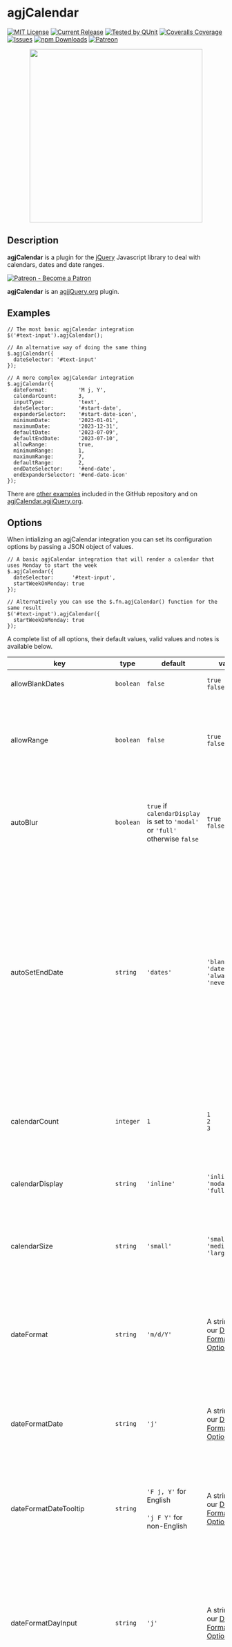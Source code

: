 # agjCalendar

[![MIT License](https://img.shields.io/badge/license-MIT-0366d6.png?colorB=0366d6&style=flat-square)](https://github.com/andrewgjohnson/agjCalendar/blob/master/LICENSE)
[![Current Release](https://img.shields.io/github/release/andrewgjohnson/agjCalendar.png?colorB=0366d6&style=flat-square&logoColor=white&logo=github)](https://github.com/andrewgjohnson/agjCalendar/releases)
[![Tested by QUnit](https://img.shields.io/badge/qunit-passing-0366d6.png?colorB=0366d6&style=flat-square)](https://agjCalendar.agjjQuery.org/tests/index.html)
[![Coveralls Coverage](https://img.shields.io/coverallsCoverage/github/andrewgjohnson/agjCalendar.png?colorB=0366d6&style=flat-square&logoColor=white&logo=coveralls)](https://coveralls.io/github/andrewgjohnson/agjCalendar)
[![Issues](https://img.shields.io/github/issues/andrewgjohnson/agjCalendar.png?colorB=0366d6&style=flat-square&logoColor=white&logo=github)](https://github.com/andrewgjohnson/agjCalendar/issues)
[![npm Downloads](https://img.shields.io/npm/dt/agjcalendar.png?colorB=0366d6&style=flat-square&logoColor=white&logo=npm)](https://www.npmjs.com/package/agjcalendar)
[![Patreon](https://img.shields.io/endpoint.png?url=https%3A%2F%2Fshieldsio-patreon.vercel.app%2Fapi%3Fusername%3Dagjopensource%26type%3Dpatrons&colorB=0366d6&style=flat-square&logoColor=white&logo=patreon)](https://patreon.com/agjopensource)

<p align="center">
  <a href="https://agjcalendar.agjjquery.org/" title="">
    <img src="https://agjcalendar.agjjquery.org/documentation/agjCalendar.agjjQuery.org/images/avatar.png" alt="" title="" width="400" height="400" id="avatar" />
  </a>
</p>

## Description

**agjCalendar** is a plugin for the [jQuery](https://jquery.com/) Javascript library to deal with calendars, dates and date ranges.

[![Patreon - Become a Patron](https://raster.shields.io/badge/Patreon%20-become%20a%20Patron-FD334A.png?style=for-the-badge&logo=patreon&logoColor=FD334A)](https://patreon.com/agjopensource)

**agjCalendar** is an [agjjQuery.org](https://agjjquery.org) plugin.

## Examples

    // The most basic agjCalendar integration
    $('#text-input').agjCalendar();

    // An alternative way of doing the same thing
    $.agjCalendar({
      dateSelector: '#text-input'
    });

    // A more complex agjCalendar integration
    $.agjCalendar({
      dateFormat:          'M j, Y',
      calendarCount:       3,
      inputType:           'text',
      dateSelector:        '#start-date',
      expanderSelector:    '#start-date-icon',
      minimumDate:         '2023-01-01',
      maximumDate:         '2023-12-31',
      defaultDate:         '2023-07-09',
      defaultEndDate:      '2023-07-10',
      allowRange:          true,
      minimumRange:        1,
      maximumRange:        7,
      defaultRange:        2,
      endDateSelector:     '#end-date',
      endExpanderSelector: '#end-date-icon'
    });

There are [other examples](https://github.com/andrewgjohnson/agjCalendar/tree/master/examples) included in the GitHub repository and on [agjCalendar.agjjQuery.org](https://agjcalendar.agjjquery.org/examples-and-demo/).

## Options

When intializing an agjCalendar integration you can set its configuration options by passing a JSON object of values.

    // A basic agjCalendar integration that will render a calendar that uses Monday to start the week
    $.agjCalendar({
      dateSelector:      '#text-input',
      startWeekOnMonday: true
    });

    // Alternatively you can use the $.fn.agjCalendar() function for the same result
    $('#text-input').agjCalendar({
      startWeekOnMonday: true
    });

A complete list of all options, their default values, valid values and notes is available below.

key|type|default|values|notes
---|----|-------|------|-----
allowBlankDates|`boolean`|`false`|`true`<br />`false`|If set to `true` blank dates will be permitted
allowRange|`boolean`|`false`|`true`<br />`false`|If set to `true` a second date can be entered with the `endDateSelector` option or the `endMonthSelector` and `endDaySelector` options
autoBlur|`boolean`|`true` if `calendarDisplay` is set to `'modal'` or `'full'` otherwise `false`|`true`<br />`false`|If set to `true` automatically lose focus (blur) immediately after a text field is focused (only used when `inputType` is set to `'text'`)<br />
autoSetEndDate|`string`|`'dates'`|`'blanks'`<br />`'dates'`<br />`'always'`<br />`'never'`|This option controls whether or not the end date will automatically change when the start date changes;<br />`'blanks'` will only trigger when the end date is blank,<br />`'dates'` will only trigger when the end date is a date,<br />`'always'` will trigger for both and<br />`'never'` will trigger for neither (only used when `allowRange` is set to `true`)
calendarCount|`integer`|`1`|`1`<br />`2`<br />`3`|Defines whether the date picker uses a single, double or triple calendar (only used when `calendarDisplay` is set to `'inline'` or `'modal'`)
calendarDisplay|`string`|`'inline'`|`'inline'`<br />`'modal'`<br />`'full'`|Toggles whether the date picker is displayed as `'inline'`, `'modal'` or `'full'`
calendarSize|`string`|`'small'`|`'small'`<br />`'medium'`<br />`'large'`|Defines whether the date picker displays as small, medium or large (only used when `calendarDisplay` is set to `'inline'` or `'modal'`)
dateFormat|`string`|`'m/d/Y'`|A string using our [Date Format Options](https://agjCalendar.agjjQuery.org/#date-format-options)|Determines which date format is used for text inputs (only used when inputType is set to `'text'`)<br /><br />See [Date Format Options](https://agjCalendar.agjjQuery.org/#date-format-options) for details
dateFormatDate|`string`|`'j'`|A string using our [Date Format Options](https://agjCalendar.agjjQuery.org/#date-format-options)|Determines which date format is used for dates on the date picker<br /><br />See [Date Format Options](https://agjCalendar.agjjQuery.org/#date-format-options) for details
dateFormatDateTooltip|`string`|`'F j, Y'` for English<br /><br />`'j F Y'` for non-English|A string using our [Date Format Options](https://agjCalendar.agjjQuery.org/#date-format-options)|Determines which date format is used for date tooltips on the date picker<br /><br />See [Date Format Options](https://agjCalendar.agjjQuery.org/#date-format-options) for details
dateFormatDayInput|`string`|`'j'`|A string using our [Date Format Options](https://agjCalendar.agjjQuery.org/#date-format-options)|Determines which date format is used for day dropdown inputs (only used when `inputType` is set to `'dropdown'` and `calendarDisplay` is set to `'inline'` or `'modal'`)<br /><br />See [Date Format Options](https://agjCalendar.agjjQuery.org/#date-format-options) for details
dateFormatDayOfWeekTooltip|`string`|`'l'`|A string using our [Date Format Options](https://agjCalendar.agjjQuery.org/#date-format-options)|Determines which date format is used for day of week tooltips on the date picker<br /><br />See [Date Format Options](https://agjCalendar.agjjQuery.org/#date-format-options) for details
dateFormatMonthDropdown|`string`|`'M Y'`|A string using our [Date Format Options](https://agjCalendar.agjjQuery.org/#date-format-options)|Determines which date format is used for the month dropdown on the date picker<br /><br />See [Date Format Options](https://agjCalendar.agjjQuery.org/#date-format-options) for details
dateFormatMonthInput|`string`|`'M Y'`|A string using our [Date Format Options](https://agjCalendar.agjjQuery.org/#date-format-options)|Determines which date format is used for month dropdown inputs (only used when `inputType` is set to `'dropdown'` and `calendarDisplay` is set to `'inline'` or `'modal'`)<br /><br />See [Date Format Options](https://agjCalendar.agjjQuery.org/#date-format-options) for details
dateFormatMonthLabel|`string`|`'F Y'`|A string using our [Date Format Options](https://agjCalendar.agjjQuery.org/#date-format-options)|Determines which date format is used for month labels on the date picker (only used when `calendarCount` is set to `2` or `3`)<br /><br />See [Date Format Options](https://agjCalendar.agjjQuery.org/#date-format-options) for details
dateSelector|`string`|`null`||Accepts a string value for your target text element such as `'#text-input'` (only used when `inputType` is set to `'text'`)
dayNameEllipsis|`boolean`|`true`|`true`<br />`false`|Determines whether longer day names will be cut-off with an ellipsis
dayNameFormat|`string`|`'short'`|`'short'`<br />`'abbreviated'`<br />`'full'`|Determines which day format is used for days of the week on the date picker<br /><br />`'short'` = first letter, e.g. F<br />`'abbreviated'` = partial name, e.g. Fri<br />`'full'` = full name, e.g. Friday
daySelector|`string`|`null`||Accepts a string value for your target day dropdown element such as `'#day-select'` (only used when `inputType` is set to `'dropdown'`)
defaultDate|`Date|string`|Today’s date|A Date object, a string formatted as YYYY-MM-DD or `'blank'`|The default date to prefill
defaultEndDate|`Date|string`|Today’s date plus the `defaultRange`|A Date object, a string formatted as YYYY-MM-DD or `'blank'`|The default end date to prefill (only used when `allowRange` is set to `true`)
defaultRange|`integer`|`0` if the `minimumDate` and `maximumDate` options are set to the same date otherwise `1`|Any non-negative integer|The default date range (only used when `allowRange` is set to `true`)
endDateSelector|`string`|`null`||The same as `dateSelector` but for the end date (only used when `allowRange` is set to `true` and `inputType` is set to `'text'`)
endDaySelector|`string`|`null`||The same as `daySelector` but for the end date (only used when `allowRange` is set to `true` and `inputType` is set to `'dropdown'`)
endExpanderSelector|`string`|`null`||The same as `expanderSelector` but for the end date (only used when `allowRange` is set to `true`)
endMonthSelector|`string`|`null`||The same as `monthSelector` but for the end date (only used when `allowRange` is set to `true` and `inputType` is set to `'dropdown'`)
excludeDates|`array`|`[]`|An array of Date objects and/or strings formatted as YYYY-MM-DD|Individual dates that will be excluded from the date picker
expanderSelector|`string`|`null`||Accepts a string value for an additional target element to expand the calendar such as `'#calendar-icon'`
forceMaxZIndex|`boolean`|`false`|`true`<br />`false`|Force the maximum z-index value (`2147483647`) on the date picker instead of calculating based on an integration’s elements’ z-index values (only used when `calendarDisplay` is set to `'inline'`)
inputType|`string`|`'text'`|`'text'`<br />`'dropdown'`|If set to `'text'` will use the `dateSelector` option to store the date or if set to `'dropdown'` will use the `monthSelector` and `daySelector` options to store the date
language|`string`|`'en'`|`'en'`<br />`'ar'`<br />`'bn'`<br />`'de'`<br />`'es'`<br />`'fr'`<br />`'he'`<br />`'hi'`<br />`'it'`<br />`'ja'`<br />`'ko'`<br />`'mr'`<br />`'pa'`<br />`'pt'`<br />`'ru'`<br />`'te'`<br />`'tr'`<br />`'ur'`<br />`'vi'`<br />`'zh'`|The language for the text elements on the date picker<br /><br />`'en'` = English<br />`'ar'` = اَلْعَرَبِيَّةُ (Arabic)<br />`'bn'` = বাংলা (Bengali)<br />`'de'` = Deutsch (German)<br />`'es'` = Español (Spanish)<br />`'fr'` = Français (French)<br />`'he'` = עִבְרִית (Hebrew)<br />`'hi'` = आधुनिक मानक हिन्दी (Hindi)<br />`'it'` = Italiano (Italian)<br />`'ja'` = 日本語 (Japanese)<br />`'ko'` = 한국어 (Korean)<br />`'mr'` = मराठी (Marathi)<br />`'pa'` = پنجابی (Punjabi)<br />`'pt'` = Português (Portuguese)<br />`'ru'` = русский язык (Russian)<br />`'te'` = తెలుగు (Telugu)<br />`'tr'` = Türkçe (Turkish)<br />`'ur'` = اردو (Urdu)<br />`'vi'` = Tiếng Việt (Vietnamese)<br />`'zh'` = 官话 (Chinese Mandarin)<br /><br />Our online documentation has more details on the [translations page](https://agjcalendar.agjjquery.org/translations/)
maximumDate|`Date|string`|Today’s date plus one year|A Date object or a string formatted as YYYY-MM-DD|The maximum date that can be picked
maximumRange|`integer`|The number of days between the `minimumDate` and `maximumDate` options|Any non-negative integer|The maximum date range (only used when `allowRange` is set to `true`)
minimumDate|`Date|string`|Today’s date|A Date object or a string formatted as YYYY-MM-DD|The minimum date that can be picked
minimumRange|`integer`|`0` if the `minimumDate` and `maximumDate` options are set to the same date otherwise `1`|Any non-negative integer|The minimum date range (only used when `allowRange` is set to `true`)
monthSelector|`string`|`null`||Accepts a string value for your target month dropdown element such as `'#month-select'` (only used when `inputType` is set to `'dropdown'`)
overwriteDayOptions|`boolean`|`true`|`true`<br />`false`|If set to `true` the options on the `daySelector` and `endDaySelector` dropdown elements will dynamically update (only used when `inputType` is set to `'dropdown'`)
overwriteMonthOptions|`boolean`|`true`|`true`<br />`false`|If set to `true` the options on the `monthSelector` and `endMonthSelector` dropdown elements will dynamically update (only used when `inputType` is set to `'dropdown'`)
startWeekOnMonday|`boolean`|`false`|`true`<br />`false`|If set to `true` the weeks on the calendar will start on Monday instead of Sunday
theme|`string`|`null`|`'red'`<br />`'orange'`<br />`'yellow'`<br />`'green'`<br />`'cyan'`<br />`'blue'`<br />`'purple'`<br />`'pink'`<br />`'custom-*'`|A string of one of the eight included themes or a custom theme that must begin with `custom-` (our online documentation has more details on the [themes page](https://agjcalendar.agjjquery.org/themes/))
translations|`object`|`[]`|An object of translations|The `translations` option will always take precedence over the `language` option<br /><br />Our online documentation has more details on the [translations page](https://agjcalendar.agjjquery.org/translations/)

### Date Format Options

The plugin uses common date formating for the `dateFormat`, `dateFormatDate`, `dateFormatDateTooltip`, `dateFormatDayInput`, `dateFormatDayOfWeekTooltip`, `dateFormatMonthDropdown`, `dateFormatMonthInput` and `dateFormatMonthLabel` options. You can choose any combination of the below characters to format dates for users. The characters are based on [PHP’s *DateTime::format* function](https://www.php.net/manual/en/datetime.format.php) which is in turn based on [C Standard Library’s *strftime* function](https://en.cppreference.com/w/cpp/chrono/c/strftime).

*__Warning:__ This plugin does not support timezones, all dates and times are treated timezone agnostically*

character|description|example(s)
---------|-----------|----------
*Day*|---|---
d|Day of the month, 2 digits with leading zeros|01
D|A textual representation of a day, three letters|Sun
j|Day of the month without leading zeros|1
l (lowercase ‘L’)|A full textual representation of the day of the week|Sunday
N|ISO 8601 numeric representation of the day of the week|1 (for Monday) through 7 (for Sunday)
S|English ordinal suffix for the day of the month, 2 characters|st, nd, rd or th
w|Numeric representation of the day of the week|0 (for Sunday) through 6 (for Saturday)
z|The day of the year (starting from 0)|0 through 365
*Week*|---|---
W|ISO 8601 week number of year, weeks starting on Monday|42 (the 42nd week in the year)
*Month*|---|---
F|A full textual representation of a month, such as January or March|January
m|Numeric representation of a month, with leading zeros|01
M|A short textual representation of a month, three letters|Jan
n|Numeric representation of a month, without leading zeros|1
t|Number of days in the given month|28
*Time*|---|---
a|Lowercase Ante meridiem and Post meridiem|am or pm
A|Uppercase Ante meridiem and Post meridiem|AM or PM
B|Swatch Internet time|000 through 999
g|12-hour format of an hour without leading zeros|1 through 12
G|24-hour format of an hour without leading zeros|0 through 23
h|12-hour format of an hour with leading zeros|01 through 12
H|24-hour format of an hour with leading zeros|00 through 23
i|Minutes with leading zeros|00 to 59
s|Seconds with leading zeros|00 through 59
u|Microseconds. Note that date() will always generate 000000 since it takes an int parameter, whereas DateTime::format() does support microseconds if DateTime was created with microseconds.|Example: 654321
v|Milliseconds. Same note applies as for u.|Example: 654
*Year*|---|---
L|Whether it’s a leap year|1 if it is a leap year, 0 otherwise
o|ISO 8601 week-numbering year. This has the same value as Y, except that if the ISO week number (W) belongs to the previous or next year, that year is used instead.|2000
x|An expanded full numeric representation if required, or a standard full numeral representation if possible (like Y). At least four digits. Years BCE are prefixed with a -. Years beyond (and including) 10000 are prefixed by a +.|Examples: -0055, 0787, 1999, +10191
X|An expanded full numeric representation of a year, at least 4 digits, with - for years BCE, and + for years CE|Examples: -0055, +0787, +1999, +10191
y|A two digit representation of a year|00
Y|A full numeric representation of a year, at least 4 digits, with - for years BCE|2000
*Full Date*|---|---
c|ISO 8601 date|2000-01-01T00:00:00
r|RFC 2822/RFC 5322 formatted date<br /><br />*__Warning:__ This plugin does not support timezones so this formatted date will always end in +0000*|Thu, 21 Dec 2000 10:01:07 +0000
U|Seconds since the Unix Epoch (January 1 1970 00:00:00 GMT)|946706400

## Javascript Functions

The majority of the functionality for the agjCalendar plugin is self-contained but there are some functions that are added to extend jQuery that can be accessed by any of your Javascript code. We use the dollar sign alias (`$`) instead of the `jQuery` global for documentation but either can be referenced.

### $.agjCalendar(_[options]_)

    var integration = $.agjCalendar({
      dateSelector: '#text-input'
    });
    if (integration !== -1) {
      alert('The integration was a success!');
    } else {
      alert('The integration failed; check your Javascript console for details.');
    }

The `$.agjCalendar()` function accepts an options JSON object of values to initialize a new agjCalendar integration. Returns `true` if the integration was successful or `false` if it was not.

### $.fn.agjCalendar(_[options] [, callback]_)

    var integration;
    $('#text-input').agjCalendar({
      dateFormat: 'Y-m-d'
    }, function(returnValue) {
      integration = returnValue;
    });
    if (integration !== -1) {
      alert('The integration was a success!');
    } else {
      alert('The integration failed; check your Javascript console for details.');
    }

The `$.fn.agjCalendar()` function works similar to the `$.agjCalendar()` function but does not require the `dateSelector` option as you would be selecting the element and calling this function directly off of it. Returns the element to allow for chaining. This function also has an optional callback parameter that will be executed on completion of the integration attempt and will pass the integration attempt outcome into the callback’s first and only parameter.

### $.agjCalendar.addRegexTextPattern(_regexTextPattern_)

    $.agjCalendar.addRegexTextPattern('\u3040-\u30FF');

The `$.agjCalendar.addRegexTextPattern()` function will add a regular expression pattern to the plugin’s text checks. This function should be used if custom unicode characters are being used in custom translations. Our online documentation has more details on the [translations page](https://agjcalendar.agjjquery.org/translations).

### $.agjCalendar.dateToString(_date, dateFormat[, translations]_)

    var formattedDate = $.agjCalendar.dateToString(new Date(), 'j F Y');

The `$.agjCalendar.dateToString()` function will accept a date & date format and return a formatted string. It also accepts an optional translations parameters which is an object of translations (including day and month names) which will be used in the string, if no translations are passed the included English translations will be used. Read more about [date format options](https://agjCalendar.agjjQuery.org/#date-format-options) and [custom translations](https://agjCalendar.agjjQuery.org/translations/#custom-translations).

### $.agjCalendar.deactivate()

    $.agjCalendar.deactivate();

The `$.agjCalendar.deactivate()` function will deactivate any active date pickers.

### $.agjCalendar.disable(_position_)

    var integration = $.agjCalendar({
      dateSelector: '#text-input'
    });
    if (integration !== -1) {
      $.agjCalendar.disable(integration);
    }

The `$.agjCalendar.disable()` function will disable an agjCalendar integration after it has been initialized.

### $.agjCalendar.disableEmojiSupport()

    $.agjCalendar.disableEmojiSupport();

The `$.agjCalendar.disableEmojiSupport()` function will disable emoji support for custom translations.

*__Warning:__ Emoji support will have issues with older versions of Microsoft Internet Explorer specifically 6, 7, 8, 9, 10 and 11 as they don’t support ECMAScript 2018. To support older browsers we recommend using [$.agjCalendar.addRegexTextPattern()](https://agjCalendar.agjjQuery.org/#agjcalendaraddregextextpatternregextextpattern) and passing each emoji character you want to use.*

### $.agjCalendar.enableEmojiSupport()

    $.agjCalendar.enableEmojiSupport();

The `$.agjCalendar.enableEmojiSupport()` function will enable emoji support for custom translations.

*__Warning:__ Emoji support will have issues with older versions of Microsoft Internet Explorer specifically 6, 7, 8, 9, 10 and 11 as they don’t support ECMAScript 2018. To support older browsers we recommend using [$.agjCalendar.addRegexTextPattern()](https://agjCalendar.agjjQuery.org/#agjcalendaraddregextextpatternregextextpattern) and passing each emoji character you want to use.*

### $.agjCalendar.getIncludedTranslations(_language_)

    var dateInFrench = $.agjCalendar.dateToString(
      new Date(),
      'j F Y',
      $.agjCalendar.getIncludedTranslations('fr')
    );

The `$.agjCalendar.getIncludedTranslations()` function will return an object of translations for one of the plugin’s included translations.

### $.agjCalendar.isActive()

    if ($.agjCalendar.isActive()) {
      alert('There is a date picker currently active!');
    } else {
      alert('There are no date pickers currently active.');
    }

The `$.agjCalendar.isActive()` function will determine whether or not any date pickers are active. Returns `true` if a date picker is active or `false` if none are.

### $.agjCalendar.stringToDate(_string, dateFormat[, translations]_)

    var extractedDate = $.agjCalendar.stringToDate('1 January 2000', 'j F Y');
    if (extractedDate !== -1) {
      alert('Date successfully extracted: ' + extractedDate);
    } else {
      alert('The date extraction failed.');
    }

The `$.agjCalendar.stringToDate()` function will accept a string & date format and return a date object. It also accepts an optional translations parameters which is an object of translations (including day and month names) which will be used in parsing the string, if no translations are passed the included English translations will be used. Read more about [date format options](https://agjCalendar.agjjQuery.org/#date-format-options) and [custom translations](https://agjCalendar.agjjQuery.org/translations/#custom-translations).

## Usage/Installation

You will need an HTML reference to jQuery in order for the plugin to function.

    <!-- Reference to the jQuery Javascript library -->
    <script type="text/javascript" src="//code.jquery.com/jquery-3.7.1.min.js"></script>

### With npm or Yarn

This plugin offers support for the [npm](https://www.npmjs.com/) and [Yarn](https://yarnpkg.com/) dependency managers. You can find the agjCalendar package online on [npmjs.com](https://www.npmjs.com/package/agjcalendar).

#### Install using npm

Run this command to install the plugin using npm:

    npm install agjcalendar

#### Install using Yarn

Run this command to install the plugin using Yarn:

    yarn add agjcalendar

Once installed you can start using agjCalendar within your project by adding HTML references to the plugin’s Javascript and CSS stylesheet files.

    <!-- Reference to the agjCalendar jQuery plugin -->
    <script type="text/javascript" src="./node_modules/agjcalendar/source/agjCalendar/jquery.agjCalendar.js"></script>

    <!-- Reference to the agjCalendar CSS stylesheet -->
    <style type="text/css">@import './node_modules/agjcalendar/source/agjCalendar/jquery.agjCalendar.css';</style>

### With Bower

This plugin also offers support for the now-deprecated [Bower](https://bower.io/) dependency manager.

#### Install using Bower

Run this command to install the plugin using Bower:

    bower install andrewgjohnson/agjCalendar --save

Once installed you can start using agjCalendar within your project by adding HTML references to the plugin’s Javascript and CSS stylesheet files.

    <!-- Reference to the agjCalendar jQuery plugin -->
    <script type="text/javascript" src="./bower_components/agjCalendar/source/agjCalendar/jquery.agjCalendar.js"></script>

    <!-- Reference to the agjCalendar CSS stylesheet -->
    <style type="text/css">@import './bower_components/agjCalendar/source/agjCalendar/jquery.agjCalendar.css';</style>

### Without npm, Yarn or Bower

To use without npm, Yarn or Bower add HTML references to the [Javascript source](https://agjcalendar.agjjquery.org/source/javascript/) and the [CSS source](https://agjcalendar.agjjquery.org/source/css/) which you will need to download and host. Run these commands to download them via the terminal:

    curl -o jquery.agjCalendar.min.css 'https://agjCalendar.agjjQuery.org/source/agjCalendar/jquery.agjCalendar.min.css'
    curl -o jquery.agjCalendar.min.js 'https://agjCalendar.agjjQuery.org/source/agjCalendar/jquery.agjCalendar.min.js'

Once downloaded, you must reference the files in your HTML:

    <!-- Reference to the agjCalendar jQuery plugin -->
    <script type="text/javascript" src="jquery.agjCalendar.min.js"></script>

    <!-- Reference to the agjCalendar CSS stylesheet -->
    <style type="text/css">@import 'jquery.agjCalendar.min.css';</style>

## Backwards Compatibility

The plugin strives to keep backwards compatibiltiy with all past releases. New features should be off by default with few exceptions. Changes to existing features should continue to support past options/values/configurations so older integrations of agjCalendar will continue to function without any need for change if their core plugin is updated.

### List of Backward Compatibility Changes

version|deprecated feature|backwards support
-------|------------------|-----------------
v1.0.0|`$.ctcCalendar()` function|The plugin was renamed from `ctcCalendar` to `agjCalendar`<br /><br />The `$.ctcCalendar()` function is now an alias of `$.agjCalendar()`
v1.0.0|`autoSetEndDate` options `true` and `false`|`autoSetEndDate` deprecated boolean values in favour of four possible strings (`'always'`, `'never'`, `'blanks'` and `'dates'`)<br /><br />`true` is now an alias of `'always'` and `false` is now an alias of `'never'` for the `autoSetEndDate` option
v1.2.0|`dayNameFormat` option `'medium'`|`dayNameFormat` deprecated `'medium'` in favour of `'abbreviated'`<br /><br />`'medium'` is now an alias of `'abbreviated'` for the `dayNameFormat` option
v1.2.0|`dateFormat` options `1`, `2`, `3`, `4` and `5`|`dateFormat` was refactored to allow for custom formats<br /><br />`1` is now an alias of `'m/d/Y'`, `2` is now an alias of `'M j, Y'`, `3` is now an alias of `'d/m/Y'`, `4` is now an alias of `'Y-m-d'` and `5` is now an alias of `'j F Y'` for the `dateFormat` and `dateFormatDateTooltip` options
v1.2.0|`$.agjCalendar` returns `-1` instead of `false` on failure|Successful integrations function in the same manner but failures will now return `-1` instead of `false`
v1.2.0|The `z-index` CSS values of the calendar and modal background elements now change dynamically based upon the integration elements when `calendarDisplay` is set to `'inline'`|Previously the `z-index` CSS value was always set to the maximum for the calendar element and maximum minus one for the modal background element when `calendarDisplay` was set to `'inline'` which will still happen if the integration sets the `forceMaxZIndex` option to `true` (which is set to `false` by default)
v1.2.0|The `autoBlur` option will be automatically set to `true` when the `calendarDisplay` option is set to `'modal'` or `'full'`|Previously all integrations of agjCalendar had the `false` behaviour which is still the case for integrations with the `calendarDisplay` set to `'inline'` which can still happen if the `autoBlur` option is set to `false`

### Older Versions of jQuery

The plugin is designed to work with the newest version of jQuery (3.7.1) but will also work with older versions of jQuery 3.x as well as jQuery 2.x (tested up to 2.2.4) and jQuery 1.x (tested up to 1.12.4). We recommend using the newest version of jQuery.

## Unit Testing

The plugin uses jQuery’s [QUnit](https://qunitjs.com/) framework for unit testing. All units tests are located in the [qunit.js](https://github.com/andrewgjohnson/agjCalendar/blob/master/tests/qunit.js) file. The unit tests can be run online in-browser at [agjCalendar.agjjQuery.org/tests/index.html](https://agjCalendar.agjjQuery.org/tests/index.html). We strive to cover all public facing functions and API’s to ensure all permutations of parameters, options, fail scenarios, success scenarios, etc. are covered. Many novel scenarios are included in the unit tests to achieve high code coverage.

## Help Requests

Please post any questions in the [discussions area](https://github.com/andrewgjohnson/agjCalendar/discussions) on GitHub if you need help.

If you discover a bug please [enter an issue](https://github.com/andrewgjohnson/agjCalendar/issues/new) on GitHub. When submitting an issue please use our [issue templates](https://github.com/andrewgjohnson/agjCalendar/tree/master/.github/ISSUE_TEMPLATE).

## Contributing

Please read our [contributing guidelines](https://github.com/andrewgjohnson/agjCalendar/blob/master/.github/CONTRIBUTING.md) if you want to contribute.

You can contribute financially by becoming a [patron](https://patreon.com/agjopensource) at [patreon.com/agjopensource](https://patreon.com/agjopensource) to support agjCalendar and [other agjjQuery.org plugins](https://agjjquery.org/plugins/).

[![Patreon - Become a Patron](https://raster.shields.io/badge/Patreon%20-become%20a%20Patron-FD334A.png?style=for-the-badge&logo=patreon&logoColor=FD334A)](https://patreon.com/agjopensource)

## Acknowledgements

This plugin was started by [Andrew G. Johnson (@andrewgjohnson)](https://github.com/andrewgjohnson).

Full list of contributors:
 * [Andrew G. Johnson (@andrewgjohnson)](https://github.com/andrewgjohnson)

Our [security policies and procedures](https://github.com/andrewgjohnson/agjCalendar/blob/master/.github/SECURITY.md) comes via the [atomist/samples](https://github.com/atomist/samples/blob/master/SECURITY.md) project. Our [issue templates](https://github.com/andrewgjohnson/agjCalendar/tree/master/.github/ISSUE_TEMPLATE) comes via the [tensorflow/tensorflow](https://github.com/tensorflow/tensorflow/blob/master/SECURITY.md) project. Our [pull request template](https://github.com/andrewgjohnson/agjCalendar/blob/master/.github/PULL_REQUEST_TEMPLATE.md) comes via the [stevemao/github-issue-templates](https://github.com/stevemao/github-issue-templates) project. The [forest photo](https://unsplash.com/photos/RfTD9NoLMEE) comes via [Radek Homola](https://unsplash.com/@radekhomola).

## Changelog

You can find all notable changes in the [changelog](https://github.com/andrewgjohnson/agjCalendar/blob/master/CHANGELOG.md).
